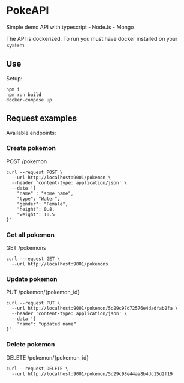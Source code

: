 # PokeAPI

Simple demo API with typescript - NodeJs - Mongo

The API is dockerized. To run you must have docker installed on your system.

## Use

Setup:

```
npm i
npm run build
docker-compose up
```

## Request examples

Available endpoints:

### Create pokemon

POST /pokemon

```
curl --request POST \
  --url http://localhost:9001/pokemon \
  --header 'content-type: application/json' \
  --data '{
	"name" : "some name",
	"type": "Water",
    "gender": "Female",
    "height": 0.8,
    "weight": 10.5
}'
```

### Get all pokemon

GET /pokemons

```
curl --request GET \
  --url http://localhost:9001/pokemons
```

### Update pokemon

PUT /pokemon/{pokemon_id}

```
curl --request PUT \
  --url http://localhost:9001/pokemon/5d29c97d72576e4dadfab2fa \
  --header 'content-type: application/json' \
  --data '{
	"name": "updated name"
}'
```

### Delete pokemon

DELETE /pokemon/{pokemon_id}

```
curl --request DELETE \
  --url http://localhost:9001/pokemon/5d29c98e44aa8b4dc15d2f19
```
